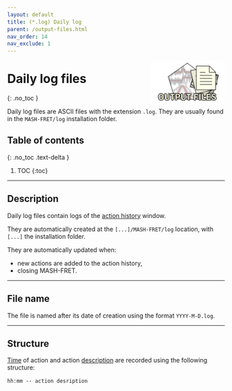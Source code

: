 ```yaml
---
layout: default
title: (*.log) Daily log
parent: /output-files.html
nav_order: 14
nav_exclude: 1
---
```


<img src="../assets/images/logos/logo-output-files_400px.png" width="170" style="float:right; margin-left: 15px;"/>

# Daily log files
{: .no_toc }

Daily log files are ASCII files with the extension `.log`. They are usually found in the `MASH-FRET/log` installation folder.

## Table of contents
{: .no_toc .text-delta }

1. TOC
{:toc}


---

## Description

Daily log files contain logs of the <u>action history</u> window.

They are automatically created at the `[...]/MASH-FRET/log` location, with `[...]` the installation folder.

They are automatically updated when:
- new actions are added to the action history,
- closing MASH-FRET.


---

## File name

The file is named after its date of creation using the format `YYYY-M-D.log`.


---

## Structure

<u>Time</u> of action and action <u>description</u> are recorded using the following structure:

```
hh:mm -- action desription
```

